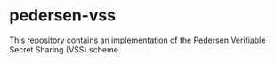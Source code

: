 # pedersen-vss
This repository contains an implementation of the Pedersen Verifiable Secret Sharing (VSS) scheme.
